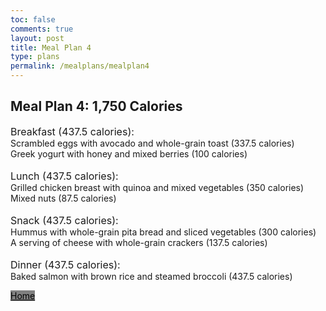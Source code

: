 ```yaml
---
toc: false
comments: true
layout: post
title: Meal Plan 4
type: plans
permalink: /mealplans/mealplan4
---
```


## Meal Plan 4: 1,750 Calories
<span style="font-size: 16px;">Breakfast (437.5 calories):</span>
<br>
Scrambled eggs with avocado and whole-grain toast (337.5 calories)
<br>
Greek yogurt with honey and mixed berries (100 calories)
<br>
<br>
<span style="font-size: 16px;">Lunch (437.5 calories):</span>
<br>
Grilled chicken breast with quinoa and mixed vegetables (350 calories)
<br>
Mixed nuts (87.5 calories)
<br>
<br>
<span style="font-size: 16px;">Snack (437.5 calories):</span>
<br>
Hummus with whole-grain pita bread and sliced vegetables (300 calories)
<br>
A serving of cheese with whole-grain crackers (137.5 calories)
<br>
<br>
<span style="font-size: 16px;">Dinner (437.5 calories):</span>
<br>
Baked salmon with brown rice and steamed broccoli (437.5 calories)

<a href="/ppfrontend/" class="button" style="color: black; background-color: grey;">Home</a>